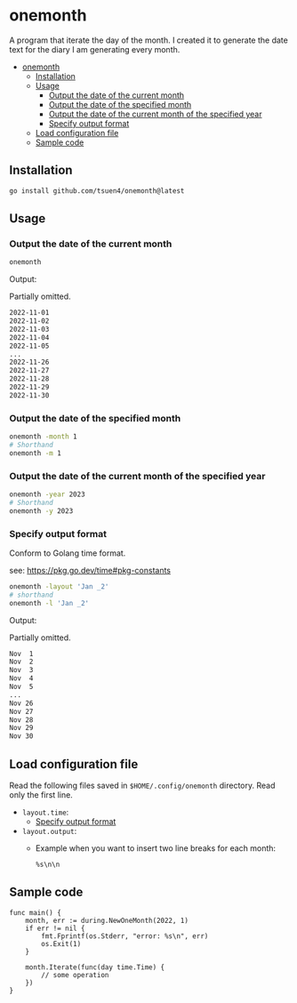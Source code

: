 # onemonth

A program that iterate the day of the month. I created it to generate the date text for the diary I am generating every month.

- [onemonth](#onemonth)
  - [Installation](#installation)
  - [Usage](#usage)
    - [Output the date of the current month](#output-the-date-of-the-current-month)
    - [Output the date of the specified month](#output-the-date-of-the-specified-month)
    - [Output the date of the current month of the specified year](#output-the-date-of-the-current-month-of-the-specified-year)
    - [Specify output format](#specify-output-format)
  - [Load configuration file](#load-configuration-file)
  - [Sample code](#sample-code)

## Installation

```sh
go install github.com/tsuen4/onemonth@latest
```

## Usage

### Output the date of the current month

```sh
onemonth
```

Output:

Partially omitted.

```txt
2022-11-01
2022-11-02
2022-11-03
2022-11-04
2022-11-05
...
2022-11-26
2022-11-27
2022-11-28
2022-11-29
2022-11-30
```

### Output the date of the specified month

```sh
onemonth -month 1
# Shorthand
onemonth -m 1
```

### Output the date of the current month of the specified year

```sh
onemonth -year 2023
# Shorthand
onemonth -y 2023
```

### Specify output format

Conform to Golang time format.

see: <https://pkg.go.dev/time#pkg-constants>

```sh
onemonth -layout 'Jan _2'
# shorthand
onemonth -l 'Jan _2'
```

Output:

Partially omitted.

```txt
Nov  1
Nov  2
Nov  3
Nov  4
Nov  5
...
Nov 26
Nov 27
Nov 28
Nov 29
Nov 30
```

## Load configuration file

Read the following files saved in `$HOME/.config/onemonth` directory.
Read only the first line.

- `layout.time`:
  - [Specify output format](#specify-output-format)
- `layout.output`:
  - Example when you want to insert two line breaks for each month:

    ```txt
    %s\n\n
    ```

## Sample code

```golang
func main() {
	month, err := during.NewOneMonth(2022, 1)
	if err != nil {
		fmt.Fprintf(os.Stderr, "error: %s\n", err)
		os.Exit(1)
	}

	month.Iterate(func(day time.Time) {
		// some operation
	})
}
```
